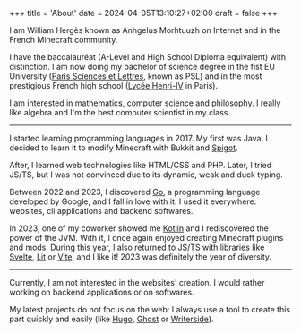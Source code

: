 +++
title = 'About'
date = 2024-04-05T13:10:27+02:00
draft = false 
+++

I am William Hergès known as Anhgelus Morhtuuzh on Internet and in the French Minecraft community.

I have the baccalauréat (A-Level and High School Diploma equivalent) with distinction. I am now doing my bachelor of science degree in the fist EU University ([Paris Sciences et Lettres](https://psl.eu/en), known as PSL) and in the most prestigious French high school ([Lycée Henri-IV](https://lycee-henri4.com/) in Paris).

I am interested in mathematics, computer science and philosophy. I really like algebra and I'm the best computer scientist in my class.

---

I started learning programming languages in 2017. My first was Java. I decided to learn it to modify Minecraft with Bukkit and [Spigot](https://www.spigotmc.org/).

After, I learned web technologies like HTML/CSS and PHP. Later, I tried JS/TS, but I was not convinced due to its dynamic, weak and duck typing.

Between 2022 and 2023, I discovered [Go](https://go.dev/), a programming language developed by Google, and I fall in love with it. I used it everywhere: websites, cli applications and backend softwares.

In 2023, one of my coworker showed me [Kotlin](https://kotlinlang.org/) and I rediscovered the power of the JVM. With it, I once again enjoyed creating Minecraft plugins and mods. During this year, I also returned to JS/TS with libraries like [Svelte](https://svelte.dev/), [Lit](https://lit.dev/) or [Vite](https://vitejs.dev/), and I like it! 2023 was definitely the year of diversity.

---

Currently, I am not interested in the websites' creation. I would rather working on backend applications or on softwares.

My latest projects do not focus on the web: I always use a tool to create this part quickly and easily (like [Hugo](https://gohugo.io/), [Ghost](https://ghost.org/) or [Writerside](https://www.jetbrains.com/fr-fr/writerside/)).

